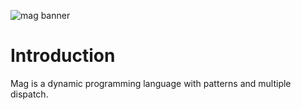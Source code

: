 ![mag banner](https://world-of-music.at/downloads/bird-banner.png)

# Introduction

Mag is a dynamic programming language with patterns and multiple dispatch.